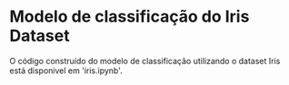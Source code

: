 # Modelo de classificação do Iris Dataset

O código construído do modelo de classificação utilizando o dataset Iris está disponivel em 'iris.ipynb'.
